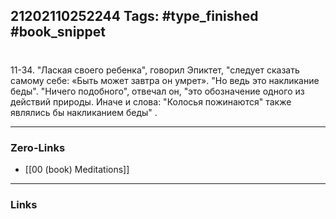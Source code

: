 21202110252244
Tags: #type_finished #book_snippet 
---
# 

 11-34. "Лаская своего ребенка", говорил Эпиктет, "следует сказать самому себе: &laquo;Быть может завтра он умрет&raquo;.  "Но ведь это  накликание беды".  "Ничего подобного", отвечал он, "это обозначение одного из действий природы. Иначе и слова: "Колосья пожинаются" также являлись бы накликанием беды"  .

---
### Zero-Links
 - [[00 (book) Meditations]]
---
### Links
